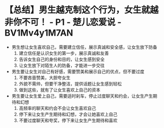 # 【总结】男生越克制这个行为，女生就越非你不可！ - P1 - 楚儿恋爱说 - BV1Mv4y1M7AN

-   男生想让女生喜欢自己，需要建立信任，展示真诚和安全感，让女生放下防备
    1.  建立信任是认识女生的第一步，展示真诚和友善
    2.  告诉女生自己的身份和目的，让女生感到安全
    3.  让女生放下对陌生人的防备，才能进一步交往
-   男生要让女生对自己有好感，需要赞美和展示自己的优点，但不要过度
    1.  不要吝啬赞美，大胆夸女生
    2.  外貌不需帅，但要干净整洁，提供话题让女生感到轻松
    3.  做到这些，就有了让女生喜欢上自己的资本
-   男生要让女生爱上自己，需要适时刹车，停止过度聊天和约会，让女生产生期待和幻想
    1.  高频率的聊天和约会不会让女生喜欢自己
    2.  停下来让女生产生期待和幻想，才会让她喜欢上自己
    3.  不要过度聊天和夸奖，停下来让女生产生期待和喜欢